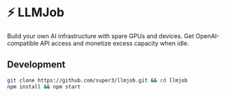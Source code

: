 # ⚡ LLMJob

Build your own AI infrastructure with spare GPUs and devices. Get OpenAI-compatible API access and monetize excess capacity when idle.

## Development

```bash
git clone https://github.com/super3/llmjob.git && cd llmjob
npm install && npm start
```